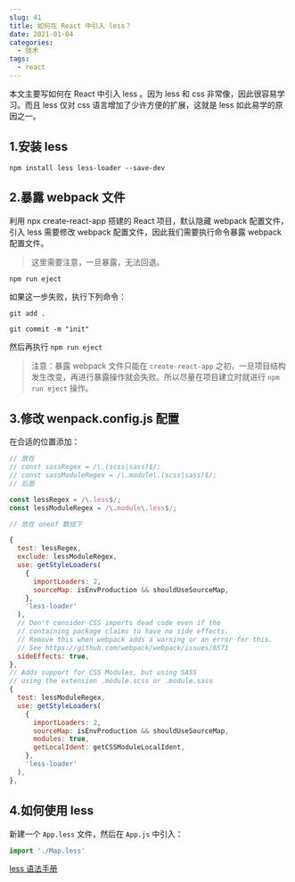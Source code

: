 ```yaml
---
slug: 41
title: 如何在 React 中引入 less？ 
date: 2021-01-04
categories: 
  - 技术
tags: 
  - react
---
```






本文主要写如何在 React 中引入 less 。因为 less 和 css 非常像，因此很容易学习。而且 less 仅对 css 语言增加了少许方便的扩展，这就是 less 如此易学的原因之一。



## 1.安装 less

```shell
npm install less less-loader --save-dev
```

## 2.暴露 webpack 文件

利用 npx create-react-app  搭建的 React 项目，默认隐藏 webpack 配置文件，引入 less 需要修改 webpack 配置文件，因此我们需要执行命令暴露 webpack 配置文件。

>这里需要注意，一旦暴露，无法回退。

```shell
npm run eject
```

如果这一步失败，执行下列命令：

```shell
git add .

git commit -m "init"
```

然后再执行 `npm run eject`

>注意：暴露 webpack 文件只能在 `create-react-app` 之初，一旦项目结构发生改变，再进行暴露操作就会失败。所以尽量在项目建立时就进行 `npm run eject` 操作。

## 3.修改 wenpack.config.js 配置

在合适的位置添加：

```js
// 放在 
// const sassRegex = /\.(scss|sass)$/;
// const sassModuleRegex = /\.module\.(scss|sass)$/; 
// 后面

const lessRegex = /\.less$/;
const lessModuleRegex = /\.module\.less$/;
```

```js
// 放在 oneof 数组下

{
  test: lessRegex,
  exclude: lessModuleRegex,
  use: getStyleLoaders(
    {
      importLoaders: 2,
      sourceMap: isEnvProduction && shouldUseSourceMap,
    },
    'less-loader'
  ),
  // Don't consider CSS imports dead code even if the
  // containing package claims to have no side effects.
  // Remove this when webpack adds a warning or an error for this.
  // See https://github.com/webpack/webpack/issues/6571
  sideEffects: true,
},
// Adds support for CSS Modules, but using SASS
// using the extension .module.scss or .module.sass
{
  test: lessModuleRegex,
  use: getStyleLoaders(
    {
      importLoaders: 2,
      sourceMap: isEnvProduction && shouldUseSourceMap,
      modules: true,
      getLocalIdent: getCSSModuleLocalIdent,
    },
    'less-loader'
  ),
},
```

## 4.如何使用 less

新建一个 `App.less` 文件，然后在 `App.js` 中引入：

```js
import './Map.less'
```

[less 语法手册](https://less.bootcss.com/#%E6%A6%82%E8%A7%88)